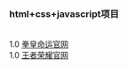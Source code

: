 <h3> html+css+javascript项目 </h3><br/>
1.0 <a href="./拳皇命运官网/01index.html">拳皇命运官网</a> <br/>
1.0 <a href="./王者荣耀官网/index.html">王者荣耀官网</a>
